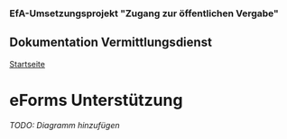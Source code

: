 ### EfA-Umsetzungsprojekt "Zugang zur öffentlichen Vergabe"
## Dokumentation Vermittlungsdienst
[Startseite](Readme.md)
# eForms Unterstützung

*TODO: Diagramm hinzufügen*

